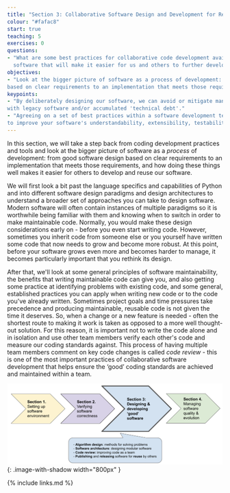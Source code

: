 ```yaml
---
title: "Section 3: Collaborative Software Design and Development for Reuse"
colour: "#fafac8"
start: true
teaching: 5
exercises: 0
questions:
- "What are some best practices for collaborative code development available to help us design and write 'good'
  software that will make it easier for us and others to further develop and reuse it?"
objectives:
- "Look at the bigger picture of software as a process of development: from 'good' software design 
based on clear requirements to an implementation that meets those requirements."
keypoints:
- "By deliberately designing our software, we can avoid or mitigate many of the common issues encountered when working 
with legacy software and/or accumulated 'technical debt'."
- "Agreeing on a set of best practices within a software development team will help 
to improve your software's understandability, extensibility, testability, reusability and overall sustainability."
---
```

In this section, we will take a step back from coding development practices and tools and look at the bigger picture of software as a *process* of development: from good software design based on clear requirements to an implementation that meets those requirements, and how doing these things well makes it easier for others to develop and reuse our software.

We will first look a bit past the language specifics and capabilities of Python and into 
different software design paradigms and design architectures to understand a broader set of approaches 
you can take to design software. Modern software will often contain instances of multiple paradigms so it is 
worthwhile being familiar with them and knowing when to switch in order to make maintainable code. 
Normally, you would make these design considerations early on - before you even start writing code. 
However, sometimes you
inherit code from someone else or you yourself have written some code that now needs to grow and become more robust.
At this point, before your software grows even more and becomes harder to manage,
it becomes particularly important that you rethink its design.

After that, we'll look at some general principles of software maintainability, the benefits that writing maintainable 
code can give you, and also getting some practice at identifying problems with existing code, and
some general, established practices you can apply when writing new code or to the code you've already written.
Sometimes project goals and time pressures take precedence and producing maintainable, reusable code is not given the 
time it deserves. So, when a change or a new feature is needed - often the shortest route to making it work is taken 
as opposed to a more well thought-out solution. For this reason, it is important not to write the code alone and in 
isolation and use other team members verify each other's code and measure our coding standards against.
This process of having multiple team members comment on key code changes is called *code review* - 
this is one of the most important practices of collaborative software development that helps ensure 
the ‘good’ coding standards are achieved and maintained within a team.

![Software design and architecture](../fig/section3-overview.png){: .image-with-shadow width="800px" }

{% include links.md %}
